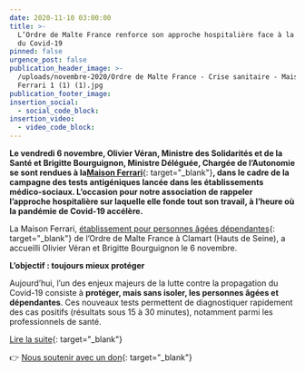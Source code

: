 ```yaml
---
date: 2020-11-10 03:00:00
title: >-
  L’Ordre de Malte France renforce son approche hospitalière face à la vague 2
  du Covid-19
pinned: false
urgence_post: false
publication_header_image: >-
  /uploads/novembre-2020/Ordre de Malte France - Crise sanitaire - Maison
  Ferrari 1 (1) (1).jpg
publication_footer_image:
insertion_social:
  - social_code_block:
insertion_video:
  - video_code_block:
---
```


**Le vendredi 6 novembre, Olivier Véran, Ministre des Solidarités et de la Santé et Brigitte Bourguignon, Ministre Déléguée, Chargée de l’Autonomie se sont rendues &agrave; la**[**Maison Ferrari**](https://etablissements.ordredemaltefrance.org/ehpad/maison-ferrari/){: target="_blank"}**, dans le cadre de la campagne des tests antigéniques lancée dans les établissements médico-sociaux. L’occasion pour notre association de rappeler l’approche hospitali&egrave;re sur laquelle elle fonde tout son travail, &agrave; l’heure o&ugrave; la pandémie de Covid-19 accél&egrave;re.**

La Maison Ferrari, [établissement pour personnes &acirc;gées dépendantes](https://www.ordredemaltefrance.org/actions-en-france/sante/dependance-et-alzheimer){: target="_blank"} de l’Ordre de Malte France &agrave; Clamart (Hauts de Seine), a accueilli Olivier Véran et Brigitte Bourguignon le 6 novembre.

**L’objectif : toujours mieux protéger**

Aujourd’hui, l’un des enjeux majeurs de la lutte contre la propagation du Covid-19 consiste &agrave; **protéger, mais sans isoler, les personnes &acirc;gées et dépendantes**. Ces nouveaux tests permettent de diagnostiquer rapidement des cas positifs (résultats sous 15 &agrave; 30 minutes), notamment parmi les professionnels de santé.

[Lire la suite](https://www.ordredemaltefrance.org/actualites/sante/face-a-l-ampleur-de-la-crise-sanitaire-notre-approche-hospitaliere-est-renforcee){: target="_blank"}

👉&nbsp;[Nous soutenir avec un don](https://don.ordredemaltefrance.org/?cid=11&amp;reserved_code_origine=Webcovid){: target="_blank"}